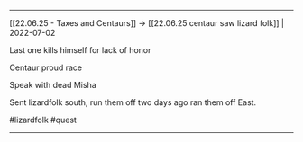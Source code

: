 ***



[[22.06.25 - Taxes and Centaurs]] -> [[22.06.25 centaur saw lizard folk]] | 2022-07-02



Last one kills himself for lack of honor

Centaur proud race



Speak with dead Misha

Sent lizardfolk south, run them off two days ago ran them off East.



#lizardfolk #quest

***